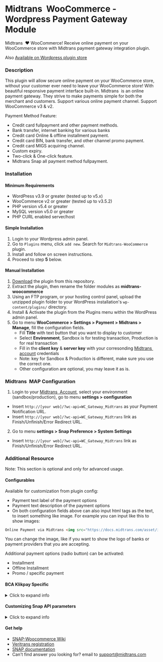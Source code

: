 Midtrans&nbsp; WooCommerce - Wordpress Payment Gateway Module
=====================================

Midtrans&nbsp; :heart: WooCommerce!
Receive online payment on your WooCommerce store with Midtrans payment gateway integration plugin.

Also [Available on Wordpress plugin store](https://wordpress.org/plugins/midtrans-woocommerce/)

### Description

This plugin will allow secure online payment on your WooCommerce store, without your customer ever need to leave your WooCommerce store! With beautiful responsive payment interface built-in.
Midtrans&nbsp; is an online payment gateway. They strive to make payments simple for both the merchant and customers.
Support various online payment channel.
Support WooCommerce v3 & v2.

Payment Method Feature:

* Credit card fullpayment and other payment methods.
* Bank transfer, internet banking for various banks
* Credit card Online & offline installment payment.
* Credit card BIN, bank transfer, and other channel promo payment.
* Credit card MIGS acquiring channel.
* Custom expiry.
* Two-click & One-click feature.
* Midtrans Snap all payment method fullpayment.


### Installation

#### Minimum Requirements

* WordPress v3.9 or greater (tested up to v5.x)
* WooCommerce v2 or greater (tested up to v3.5.2)
* PHP version v5.4 or greater
* MySQL version v5.0 or greater
* PHP CURL enabled server/host

#### Simple Installation
1. Login to your Wordpress admin panel.
2. Go to `Plugins` menu, click `add new`. Search for `Midtrans-WooCommerce` plugin.
3. Install and follow on screen instructions.
4. Proceed to step **5** below.

#### Manual Installation

1. [Download](../../archive/master.zip) the plugin from this repository.
2. Extract the plugin, then rename the folder modules as **midtrans-woocommerce**
3. Using an FTP program, or your hosting control panel, upload the unzipped plugin folder to your WordPress installation's `wp-content/plugins/` directory.
4. Install & Activate the plugin from the Plugins menu within the WordPress admin panel.
5. Go to menu **WooCommerce > Settings > Payment > Midtrans > Manage**, fill the configuration fields.
	* Fill **Title** with text button that you want to display to customer
	* Select **Environment**, Sandbox is for testing transaction, Production is for real transaction
	* Fill in the **client key** & **server key** with your corresonding [Midtrans&nbsp; account](https://dashboard.midtrans.com/) credentials
	* Note: key for Sandbox & Production is different, make sure you use the correct one.
	* Other configuration are optional, you may leave it as is.

### Midtrans&nbsp; MAP Configuration

1. Login to your [Midtrans&nbsp; Account](https://dashboard.midtrans.com), select your environment (sandbox/production), go to menu **settings > configuration**
  * Insert `http://[your web]/?wc-api=WC_Gateway_Midtrans` as your Payment Notification URL.
  * Insert `http://[your web]/?wc-api=WC_Gateway_Midtrans` link as Finish/Unfinish/Error Redirect URL.

2. Go to menu **settings > Snap Preference > System Settings**
  * Insert `http://[your web]/?wc-api=WC_Gateway_Midtrans` link as Finish/Unfinish/Error Redirect URL.

### Additional Resource
Note: This section is optional and only for advanced usage.

#### Configurables
Available for customization from plugin config:
- Payment text label of the payment options
- Payment text description of the payment options
- On both configuration fields above can also input html tags as the text, to insert something like image. For example you can input like this to show images:

```html
Online Payment via Midtrans <img src="https://docs.midtrans.com/asset/image/main/midtrans-logo.png">
```

You can change the image, like if you want to show the logo of banks or payment providers that you are accepting.

Additional payment options (radio button) can be activated:
- Installment
- Offline Installment
- Promo / specific payment

#### BCA Klikpay Specific

<details><summary>Click to expand info</summary>
<br>
If you are activating BCA Klikpay payment channel, follow this additional step. This step is required to pass BCA UAT on BCA Klikpay.

1. Login to Wordpress Admin Panel / Dashboard
2. Add new page by going to menu **Pages > Add new**
3. Insert this as title: `midtrans-payment-finish`. Makesure the permalink display `[your wordpress url]/midtrans-payment-finish`. Click **Publish/Save**.
4. Login to your [Midtrans&nbsp; Account](https://dashboard.midtrans.com), select your environment (sandbox/production), go to menu **settings > Snap Preference > System Settings**
5. Go to menu **settings > configuration**. Then change Finish Redirect URL to `http://[your wordpress url]/midtrans-payment-finish`.

This is to ensure we have finish page when customer has completed the payment on KlikPay page, and then the payment result will be displayed accordingly on the page. If you want to customize the finish page, edit this file `/class/finish-url-page.php`.

> **Note:** BCA KlikPay requires you to **disable the `Redirect payment page` configuration**, on Midtrans Plugin config page.
> Please ensure you have done this.

If required to change API endpoint/url, these are where you need to change:

- `[plugin folder]/lib/veritrans/Veritrans/Config.php`
	- Replace any Snap API domain: https://app.sandbox.midtrans.com/snap/v1 with UAT API domain
	- Replace any Midtrans API domain: https://api.sandbox.midtrans.com/v2 with UAT API domain

- `[plugin folder]/class/payment-page.php`
	- Replace any Snap API domain: https://app.sandbox.midtrans.com with UAT API domain
</details>

#### Customizing Snap API parameters

<details><summary>Click to expand info</summary>
<br>

In case you need to do [customization on Snap API parameters](https://docs.midtrans.com/en/snap/advanced-feature) that is not provided by default from this plugin.

##### For All Payments in This Plugin

If you want the API params to be applied to all payment options within this plugin, you can edit: 
- **File** `./abstract/abstract.midtrans-gateway.php`
	- Within **function** [`getPaymentRequestData`](https://github.com/veritrans/SNAP-Woocommerce/blob/607e2b9d46dc287153921fb1630a60f9ecde9b1e/abstract/abstract.midtrans-gateway.php#L154)
	- Before **line** [`return $params;`](https://github.com/veritrans/SNAP-Woocommerce/blob/607e2b9d46dc287153921fb1630a60f9ecde9b1e/abstract/abstract.midtrans-gateway.php#L300)
- There you can modify the `$params` variable, it is an PHP Array representation of [Snap's API JSON param](https://docs.midtrans.com/en/snap/advanced-feature).

For example, you can add "custom finish url":
```php
$params['callbacks'] = array();
$params['callbacks']['finish'] = "https://mywebsite.com/my-custom-finish-url/";

return $params;
```
##### For Specific Payment Option in This Plugin

If you want it to be applied to just some specific Payment Option (e.g: the default/fullpayment only, or installment only, etc.)
- Select the file from folder `./class/`, 
	- Choose the file based on your desired Payment Option, for example file `./class/class.midtrans-gateway-installment.php`
	- Within function `process_payment`
	- Before line `$woocommerce->cart->empty_cart();`
- There you can modify the `$params` variable, it is an PHP Array representation of [Snap's API JSON param](https://docs.midtrans.com/en/snap/advanced-feature).
</details>

#### Get help

* [SNAP-Woocommerce Wiki](https://github.com/veritrans/SNAP-Woocommerce/wiki)
* [Veritrans registration](https://dashboard.midtrans.com/register)
* [SNAP documentation](http://snap-docs.midtrans.com)
* Can't find answer you looking for? email to [support@midtrans.com](mailto:support@midtrans.com)
